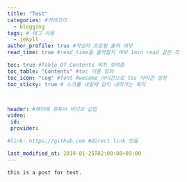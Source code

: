 ```yaml
---
title: "Test"
categories: #카테고리
  - blogging
tags: # 태그 사용
  - jekyll
author_profile: true #작성자 프로필 출력 여부
read_time: true #read_time을 출력할지 여부 1min read 같은 것

toc: true #Table Of Contents 목차 보여줌
toc_table: "Contents" #toc 이름 정의
toc_icon: "cog" #font Awesome 아이콘으로 toc 아이콘 설정
toc_sticky: true # 스크롤 내릴때 같이 내려가는 목차



header: #헤더에 유투브 비디오 삽입
video:
 id:
 provider:

#link: https://github.com #direct link 만들

last_modified_at: 2019-01-25T02:00:00+09:00
---
```


~~~~~
this is a post for test.
~~~~~
